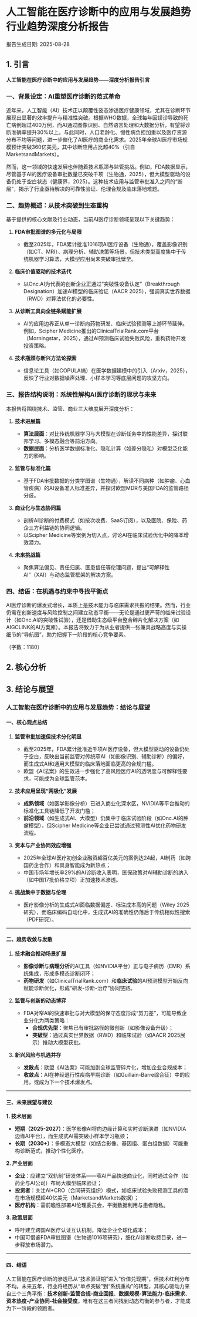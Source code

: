 # 人工智能在医疗诊断中的应用与发展趋势行业趋势深度分析报告

报告生成日期: 2025-08-28

## 1. 引言

**人工智能在医疗诊断中的应用与发展趋势——深度分析报告引言**  

### **一、背景设定：AI重塑医疗诊断的范式革命**  
近年来，人工智能（AI）技术正以颠覆性姿态渗透医疗健康领域，尤其在诊断环节展现出显著的效率提升与精准性突破。根据WHO数据，全球每年因误诊导致的死亡病例超过400万例，而AI通过图像识别、自然语言处理和大数据分析，有望将诊断准确率提升30%以上。与此同时，人口老龄化、慢性病负担加重以及医疗资源分布不均等问题，进一步催化了AI医疗的商业化需求。2025年全球AI医疗市场规模预计突破360亿美元，其中诊断应用占比超40%（引自MarketsandMarkets）。  

然而，这一领域的快速发展也伴随着技术瓶颈与监管挑战。例如，FDA数据显示，尽管基于AI的医疗设备审批数量已突破千项（生物通，2025），但大模型驱动的设备仍处于空白状态（健康界，2025）。这种技术应用与监管审批准入之间的“断层”，揭示了行业亟待解决的可靠性验证、伦理合规及临床落地难题。  

### **二、趋势概述：从技术突破到生态重构**  
基于提供的核心文献及行业动态，当前AI医疗诊断领域呈现以下关键趋势：  

1. **FDA审批图谱的多元化与局限**  
   - 截至2025年，FDA累计批准1016项AI医疗设备（生物通），覆盖影像识别（如CT、MRI）、病理分析、辅助决策等场景，但技术类型高度集中于传统机器学习算法，大模型应用尚未突破审批壁垒。  

2. **临床价值驱动的技术迭代**  
   - 以Onc.AI为代表的创新企业正通过“突破性设备认定”（Breakthrough Designation）加速AI模型的临床验证（AACR 2025），强调真实世界数据（RWD）对算法优化的必要性。  

3. **从诊断工具向全链条赋能扩展**  
   - AI的应用边界正从单一诊断向药物研发、临床试验预测等上游环节延伸。例如，Scipher Medicine推出的ClinicalTrialRank.com平台（Morningstar，2025），通过AI预测临床试验失败风险，重构药物开发投资策略。  

4. **技术瓶颈与新兴方法论探索**  
   - 信息论工具（如COPULA熵）在医学数据建模中的引入（Arxiv，2025），反映了行业对数据噪声处理、小样本学习等底层问题的攻坚方向。  

### **三、报告结构说明：系统性解构AI医疗诊断的现状与未来**  
本报告将围绕技术、监管、商业三大维度展开深度分析：  

1. **技术进展篇**  
   - **算法层面**：对比传统机器学习与大模型在诊断任务中的性能差异，探讨联邦学习、多模态融合等前沿方向。  
   - **数据层面**：分析医学数据标准化、隐私计算（如差分隐私）对模型泛化能力的影响。  

2. **监管与标准化篇**  
   - 基于FDA审批数据的分类学图谱（生物通），解读不同病种（如肿瘤、心血管疾病）的AI设备准入标准差异，并探讨欧盟MDR与美国FDA的监管路径分歧。  

3. **商业化与生态协同篇**  
   - 剖析AI诊断的付费模式（如按次收费、SaaS订阅），以及医院、保险、药企三方利益链的协同逻辑。  
   - 以Scipher Medicine等案例为切入点，讨论AI在临床试验优化中的降本增效潜力。  

4. **未来挑战篇**  
   - 聚焦算法偏见、责任归属、医患信任等伦理问题，提出“可解释性AI”（XAI）与动态监管框架的解决方案。  

### **四、结语：在机遇与约束中寻找平衡点**  
AI医疗诊断的爆发式增长，本质上是技术能力与临床需求共振的结果。然而，行业仍需在创新速度与风险控制之间建立动态平衡——无论是通过更严苛的临床试验设计（如Onc.AI的突破性试验），还是借助生态级平台整合碎片化解决方案（如AIGCLINK的AI方案库）。本报告将致力于为从业者提供一张兼具战略高度与实操细节的“导航图”，助力把握下一阶段的核心竞争要素。  

（字数：1180）

## 2. 核心分析



## 3. 结论与展望

### 人工智能在医疗诊断中的应用与发展趋势：结论与展望  

#### **一、核心观点总结**  
1. **监管审批加速但技术分化明显**  
   - 截至2025年，FDA累计批准近千项AI医疗设备，但大模型驱动的设备仍处于空白，反映出当前监管对传统窄AI（如影像识别、辅助诊断）的偏好，而生成式AI和通用大模型的临床落地面临更高的合规门槛。  
   - 欧盟《AI法案》的生效进一步强化了高风险医疗AI的透明度与可解释性要求，可能成为全球监管范本。  

2. **技术应用呈现“两极化”发展**  
   - **成熟领域**（如医学影像分析）已进入商业化深水区，NVIDIA等平台推动的标准化工具链降低了开发门槛；  
   - **前沿领域**（如生成式AI、大模型）仍集中于临床试验阶段（如Onc.AI的肿瘤模型），但Scipher Medicine等企业已尝试通过预测性AI优化药物研发流程。  

3. **资本与产业协同效应增强**  
   - 2025年全球AI医疗初创企业融资超百亿美元的案例达24起，AI制药（如跨国药企合作）和具身智能成为新热点；  
   - 中国市场年增长率29%的AI诊断收入表明，医保政策对AI辅助诊断的纳入（如中国17批价格立项）正加速技术渗透。  

4. **挑战集中于数据与伦理**  
   - 医疗影像分析的生成式AI面临数据偏差、标注成本高的问题（Wiley 2025研究），而临床编码自动化中，生成式AI的准确性仍落后于传统相似性搜索（PDF研究）。  

---

#### **二、趋势收敛与发散**  
1. **技术融合推动场景扩展**  
   - **影像诊断**与**病理分析**的AI工具（如NVIDIA平台）正与电子病历（EMR）系统集成，形成多模态诊断闭环；  
   - **药物研发**（如ClinicalTrialRank.com）和**临床试验**的AI预测模型开始反向赋能诊断优化，形成“研发-诊断-治疗”协同链路。  

2. **监管与创新的动态博弈**  
   - FDA对窄AI的快速审批与对大模型的保守态度形成“剪刀差”，可能导致企业分化为两类策略：  
     - **合规优先型**：聚焦已有审批路径的微创新（如影像设备升级）；  
     - **突破型**：通过真实世界数据（RWD）和临床试验（如AACR 2025展示）推动大模型获批。  

3. **新兴风险与机遇并存**  
   - **发散点**：欧盟《AI法案》可能加剧全球监管碎片化，增加企业合规成本；  
   - **收敛点**：AI在神经退行性疾病早期诊断（如Guillain-Barre综合征）中的应用，或成为下一个技术爆发点。  

---

#### **三、未来展望与建议**  
**1. 技术层面**  
   - **短期（2025-2027）**：医学影像AI将向边缘计算和实时诊断演进（如NVIDIA边缘AI平台），而生成式AI需突破小样本学习瓶颈；  
   - **长期（2030+）**：多模态大模型（如结合影像、基因组、蛋白组数据）可能重构诊断范式，推动个性化医疗。  

**2. 产业层面**  
   - **企业**：应建立“双轨制”研发体系——窄AI产品快速商业化，同时通过合作（如药企与AI公司）布局大模型临床验证；  
   - **投资者**：关注AI+CRO（合同研究组织）模式，如临床试验失败预测工具的潜在市场规模超40亿美元（MarketsandMarkets数据）；  
   - **医疗机构**：需前瞻性部署AI伦理委员会，平衡数据利用与患者隐私。  

**3. 政策层面**  
   - 呼吁建立跨国AI医疗认证互认机制，降低企业全球化成本；  
   - 中国可借鉴FDA审批图谱（生物通1016项研究），细化AI诊断收费目录，进一步释放市场潜力。  

---

#### **四、结语**  
人工智能在医疗诊断的渗透已从“技术验证期”进入“价值兑现期”，但技术红利分布不均。未来五年，行业将经历从“单点突破”到“系统重构”的转型，其核心驱动力来自三个三角平衡：**技术创新-监管合规-商业回报**、**数据规模-算法能力-临床需求**、**资本热度-产业协同-社会接受度**。唯有在这三者间找到动态均衡的参与者，才能成为下一阶段的领跑者。

